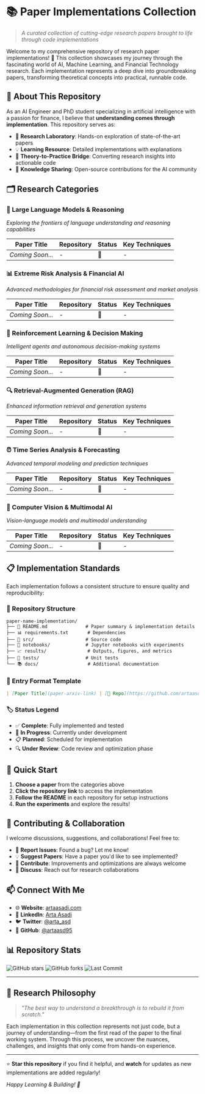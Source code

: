# 📚 Paper Implementations Collection

> *A curated collection of cutting-edge research papers brought to life through code implementations*

Welcome to my comprehensive repository of research paper implementations! 🚀 This collection showcases my journey through the fascinating world of AI, Machine Learning, and Financial Technology research. Each implementation represents a deep dive into groundbreaking papers, transforming theoretical concepts into practical, runnable code.

## 🎯 About This Repository

As an AI Engineer and PhD student specializing in artificial intelligence with a passion for finance, I believe that **understanding comes through implementation**. This repository serves as:

- 🔬 **Research Laboratory**: Hands-on exploration of state-of-the-art papers
- 💡 **Learning Resource**: Detailed implementations with explanations
- 🌉 **Theory-to-Practice Bridge**: Converting research insights into actionable code
- 📖 **Knowledge Sharing**: Open-source contributions for the AI community

## 🗂️ Research Categories

### 🧠 Large Language Models & Reasoning
*Exploring the frontiers of language understanding and reasoning capabilities*

| Paper Title | Repository | Status | Key Techniques |
|------------|------------|---------|----------------|
| *Coming Soon...* | - | 🔄 | - |

### 📊 Extreme Risk Analysis & Financial AI
*Advanced methodologies for financial risk assessment and market analysis*

| Paper Title | Repository | Status | Key Techniques |
|------------|------------|---------|----------------|
| *Coming Soon...* | - | 🔄 | - |

### 🤖 Reinforcement Learning & Decision Making
*Intelligent agents and autonomous decision-making systems*

| Paper Title | Repository | Status | Key Techniques |
|------------|------------|---------|----------------|
| *Coming Soon...* | - | 🔄 | - |

### 🔍 Retrieval-Augmented Generation (RAG)
*Enhanced information retrieval and generation systems*

| Paper Title | Repository | Status | Key Techniques |
|------------|------------|---------|----------------|
| *Coming Soon...* | - | 🔄 | - |

### ⏰ Time Series Analysis & Forecasting
*Advanced temporal modeling and prediction techniques*

| Paper Title | Repository | Status | Key Techniques |
|------------|------------|---------|----------------|
| *Coming Soon...* | - | 🔄 | - |

### 🎯 Computer Vision & Multimodal AI
*Vision-language models and multimodal understanding*

| Paper Title | Repository | Status | Key Techniques |
|------------|------------|---------|----------------|
| *Coming Soon...* | - | 🔄 | - |

## 📋 Implementation Standards

Each implementation follows a consistent structure to ensure quality and reproducibility:

### 🔧 Repository Structure
```
paper-name-implementation/
├── 📄 README.md              # Paper summary & implementation details
├── 📊 requirements.txt       # Dependencies
├── 🐍 src/                   # Source code
├── 📓 notebooks/             # Jupyter notebooks with experiments
├── 📈 results/               # Outputs, figures, and metrics
├── 🧪 tests/                 # Unit tests
└── 📚 docs/                  # Additional documentation
```

### 📝 Entry Format Template
```markdown
| [Paper Title](paper-arxiv-link) | [📁 Repo](https://github.com/artaasd95/repo-name) | ✅ Complete | Technique1, Technique2 |
```

### 🏷️ Status Legend
- ✅ **Complete**: Fully implemented and tested
- 🔄 **In Progress**: Currently under development
- 📋 **Planned**: Scheduled for implementation
- 🔍 **Under Review**: Code review and optimization phase

## 🚀 Quick Start

1. **Choose a paper** from the categories above
2. **Click the repository link** to access the implementation
3. **Follow the README** in each repository for setup instructions
4. **Run the experiments** and explore the results!

## 🤝 Contributing & Collaboration

I welcome discussions, suggestions, and collaborations! Feel free to:

- 🐛 **Report Issues**: Found a bug? Let me know!
- 💡 **Suggest Papers**: Have a paper you'd like to see implemented?
- 🔀 **Contribute**: Improvements and optimizations are always welcome
- 💬 **Discuss**: Reach out for research collaborations

## 📫 Connect With Me

- 🌐 **Website**: [artaasadi.com](https://artaasadi.com)
- 💼 **LinkedIn**: [Arta Asadi](https://linkedin.com/in/arta-asadi-6677a4a6)
- 🐦 **Twitter**: [@arta_asd](https://twitter.com/arta_asd)
- 📧 **GitHub**: [@artaasd95](https://github.com/artaasd95)

## 📊 Repository Stats

![GitHub stars](https://img.shields.io/github/stars/artaasd95/paper-implementations-list?style=social)
![GitHub forks](https://img.shields.io/github/forks/artaasd95/paper-implementations-list?style=social)
![Last Commit](https://img.shields.io/github/last-commit/artaasd95/paper-implementations-list)

---

## 🎯 Research Philosophy

> *"The best way to understand a breakthrough is to rebuild it from scratch."*

Each implementation in this collection represents not just code, but a journey of understanding—from the first read of the paper to the final working system. Through this process, we uncover the nuances, challenges, and insights that only come from hands-on experience.

---

⭐ **Star this repository** if you find it helpful, and **watch** for updates as new implementations are added regularly!

*Happy Learning & Building! 🚀*